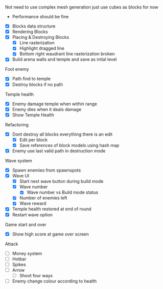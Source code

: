 Not need to use complex mesh generation just use cubes as blocks for now
- Performance should be fine

- [x] Blocks data structure
- [x] Rendering Blocks
- [x] Placing & Destroying Blocks
	- [x] Line rasterization
	- [x] Highlight dragged line
	- [x] Bottom right waudrant line rasterization broken
- [x] Build arena walls and temple and save as intial level

Foot enemy
- [x] Path find to temple
- [x] Destroy blocks if no path

Temple health
- [x] Enemy damage temple when within range
- [x] Enemy dies when it deals damage
- [x] Show Temple Health

Refactoring
- [x] Dont destroy all blocks everything there is an edit
	- [x] Edit per block
	- [x] Save references of block models using hash map
- [x] Enemy use last valid path in destruction mode

Wave system
- [x] Spawn enemies from spawnspots
- [x] Wave UI
	- [x] Start next wave button during build mode
	- [x] Wave number
		- [x]  Wave number vs Build mode status
	- [x] Number of enemies left
	- [x] Wave reward
- [x] Temple health restored at end of round
- [x] Restart wave option

Game start and over
- [x] Show high score at game over screen

Attack
- [ ] Money system
- [ ] Hotbar
- [ ] Spikes
- [ ] Arrow
	- [ ] Shoot four ways
- [ ] Enemy change colour according to health